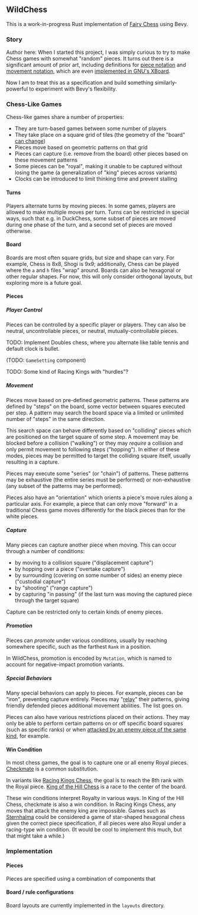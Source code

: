 ## WildChess

This is a work-in-progress Rust implementation of
[Fairy Chess](https://en.wikipedia.org/wiki/Fairy_chess) using Bevy.

### Story

Author here: When I started this project, I was simply curious to try to make
Chess games with somewhat "random" pieces. It turns out there is a significant
amount of prior art, including definitions for
[piece notation](https://en.wikipedia.org/wiki/Betza%27s_funny_notation) and
[movement notation](https://en.wikipedia.org/wiki/Fairy_chess_piece#Parlett's_movement_notation),
which are even
[implemented in GNU's XBoard](https://www.gnu.org/software/xboard/Betza.html).

Now I am to treat this as a specification and build something similarly-powerful
to experiment with Bevy's flexibility.

### Chess-Like Games

Chess-like games share a number of properties:

- They are turn-based games between some number of players
- They take place on a square grid of tiles (the geometry of the "board"
  [can change](https://en.wikipedia.org/wiki/Fairy_chess#Types_of_fairy_chess_problems))
- Pieces move based on geometric patterns on that grid
- Pieces can capture (i.e. remove from the board) other pieces based on these
  movement patterns
- Some pieces can be "royal", making it unable to be captured without losing the
  game (a generalization of "king" pieces across variants)
- Clocks can be introduced to limit thinking time and prevent stalling

#### Turns

Players alternate turns by moving pieces. In some games, players are allowed to
make multiple moves per turn. Turns can be restricted in special ways, such that
e.g. in DuckChess, some subset of pieces are moved during one phase of the turn,
and a second set of pieces are moved otherwise.

#### Board

Boards are most often square grids, but size and shape can vary. For example,
Chess is 8x8, Shogi is 9x9; additionally, Chess can be played where the `a` and
`h` files "wrap" around. Boards can also be hexagonal or other regular shapes.
For now, this will only consider orthogonal layouts, but exploring more is a
future goal.

#### Pieces

##### Player Control

Pieces can be controlled by a specific player or players. They can also be
neutral, uncontrollable pieces, or neutral, mutually-controllable pieces.

TODO: Implement Doubles chess, where you alternate like table tennis and default
clock is bullet.

(TODO: `GameSetting` component)

TODO: Some kind of Racing Kings with "hurdles"?

##### Movement

Pieces move based on pre-defined geometric patterns. These patterns are defined
by "steps" on the board, some vector between squares executed per step. A
pattern may search the board space via a limited or unlimited number of "steps"
in the same direction.

This search space can behave differently based on "colliding" pieces which are
positioned on the target square of some step. A movement may be blocked before a
collision ("walking") or they may _require_ a collision and only permit movement
to following steps ("hopping"). In either of these modes, pieces may be
permitted to target the colliding square itself, usually resulting in a capture.

Pieces may execute some "series" (or "chain") of patterns. These patterns may be
exhaustive (the entire series must be performed) or non-exhaustive (any subset
of the patterns may be performed).

Pieces also have an "orientation" which orients a piece's move rules along a
particular axis. For example, a piece that can only move "forward" in a
traditional Chess game moves differently for the black pieces than for the white
pieces.

##### Capture

Many pieces can capture another piece when moving. This can occur through a
number of conditions:

- by moving to a collision square ("displacement capture")
- by hopping over a piece ("overtake capture")
- by surrounding (covering on some number of sides) an enemy piece ("custodial
  capture")
- by "shooting" ("range capture")
- by capturing "in passing" (if the last turn was moving the captured piece
  through the target square)

Capture can be restricted only to certain kinds of enemy pieces.

##### Promotion

Pieces can _promote_ under various conditions, usually by reaching somewhere
specific, such as the farthest `Rank` in a position.

In WildChess, promotion is encoded by `Mutation`, which is named to account for
negative-impact promotion variants.

##### Special Behaviors

Many special behaviors can apply to pieces. For example, pieces can be "iron",
preventing capture entirely. Pieces may
"[relay](https://en.wikipedia.org/wiki/Knight_relay_chess)" their patterns,
giving friendly defended pieces additional movement abilities. The list goes on.

Pieces can also have various restrictions placed on their actions. They may only
be able to perform certain patterns on or off specific board squares (such as
specific ranks) or when
[attacked by an enemy piece of the same kind](https://en.wikipedia.org/wiki/Madrasi_chess),
for example.

#### Win Condition

In most chess games, the goal is to capture one or all enemy Royal pieces.
[Checkmate](https://en.wikipedia.org/wiki/Checkmate) is a common substitution.

In variants like [Racing Kings Chess](https://lichess.org/variant/racingKings),
the goal is to reach the 8th rank with the Royal piece.
[King of the Hill Chess](https://lichess.org/variant/kingOfTheHill) is a race to
the center of the board.

These win conditions interpret Royalty in various ways. In King of the Hill
Chess, checkmate is also a win condition. In Racing Kings Chess, any moves that
attack the enemy king are impossible. Games such as
[Sternhalma](https://en.wikipedia.org/wiki/Sternhalma) could be considered a
game of star-shaped hexagonal chess given the correct piece specification, if
all pieces were also Royal under a racing-type win condition. (It would be cool
to implement this much, but that might take a while.)

### Implementation

#### Pieces

Pieces are specified using a combination of components that

#### Board / rule configurations

Board layouts are currently implemented in the `layouts` directory.
